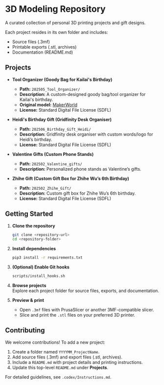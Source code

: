 # 3D Modeling Repository

A curated collection of personal 3D printing projects and gift designs.

Each project resides in its own folder and includes:
 - Source files (.3mf)
 - Printable exports (.stl, archives)
 - Documentation (README.md)
 
 ## Projects

 - **Tool Organizer (Goody Bag for Kailai's Birthday)**
   - **Path:** `202505_Tool_Organizer/`
   - **Description:** A custom-designed goody bag/tool organizer for Kailai's birthday.
   - **Original model:** [MakerWorld](https://makerworld.com/en/models/717173-tool-organizer#profileId-648086)
   - **License:** Standard Digital File License (SDFL)
   
 - **Heidi's Birthday Gift (Gridfinity Desk Organiser)**
   - **Path:** `202506_Birthday_Gift_Heidi/`
   - **Description:** Gridfinity desk organiser with custom words/logo for Heidi’s birthday.
   - **License:** Standard Digital File License (SDFL)

 - **Valentine Gifts (Custom Phone Stands)**
   - **Path:** `202502_Valentine_gifts/`
   - **Description:** Personalized phone stands as Valentine’s gifts.

 - **Zhihe Gift (Custom Gift Box for Zhihe Wu’s 6th Birthday)**
   - **Path:** `202502_Zhihe_Gift/`
   - **Description:** Custom gift box for Zhihe Wu’s 6th birthday.
   - **License:** Standard Digital File License (SDFL)

 ## Getting Started

 1. **Clone the repository**  
    ```bash
    git clone <repository-url>
    cd <repository-folder>
    ```

 2. **Install dependencies**  
    ```bash
    pip3 install -r requirements.txt
    ```

 3. **(Optional) Enable Git hooks**  
    ```bash
    scripts/install_hooks.sh
    ```

 4. **Browse projects**  
    Explore each project folder for source files, exports, and documentation.

 5. **Preview & print**  
    - Open `.3mf` files with PrusaSlicer or another 3MF-compatible slicer.  
    - Slice and print the `.stl` files on your preferred 3D printer.

## Contributing

We welcome contributions! To add a new project:

1. Create a folder named `YYYYMM_ProjectName`.
2. Add source files (.3mf) and export files (.stl, archives).
3. Include a `README.md` with project details and printing instructions.
4. Update this top-level `README.md` under **Projects**.

For detailed guidelines, see `.codex/Instructions.md`.

